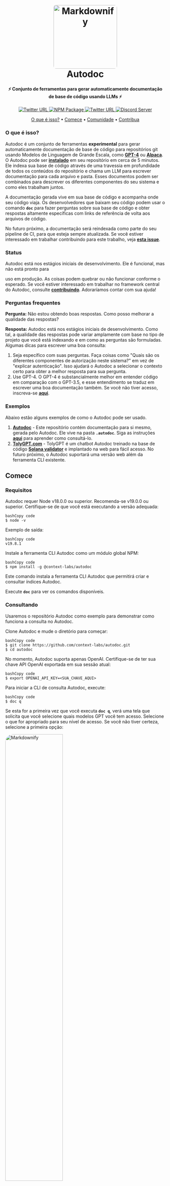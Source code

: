 <h1 align="center">
  <br>
  <a href="https://github.com/context-labs/autodoc"><img src="https://raw.githubusercontent.com/context-labs/autodoc/master/assets/autodoc.png" alt="Markdownify" width="200" style="border-radius:8px;"></a>
  <br>
Autodoc
  <br>
</h1>
<h4 align="center">⚡ Conjunto de ferramentas para gerar automaticamente documentação de base de código usando LLMs ⚡</h4>
<p align="center">
<a href="https://opensource.org/licenses/MIT">
	  <img alt="Twitter URL" src="https://img.shields.io/badge/License-MIT-yellow.svg">
  </a>
	<a href="https://www.npmjs.com/package/@context-labs/autodoc">
	  <img alt="NPM Package" src="https://badge.fury.io/js/@context-labs%2Fautodoc.svg">
  </a>
  <a href="https://twitter.com/autodoc_">
	  <img alt="Twitter URL" src="https://img.shields.io/twitter/url?label=Follow%20%40autodoc_&style=social&url=https%3A%2F%2Ftwitter.com%2Fautodoc_">
	  <a href="https://discord.com/invite/zpFEXXWSNg">
	  <img alt="Discord Server" src="https://dcbadge.vercel.app/api/server/zpFEXXWSNg?compact=true&style=flat">
  </a>
</p>
<p align="center">
  <a href="#what-is-this">O que é isso?</a> •
  <a href="#get-started">Comece</a> •
  <a href="#community">Comunidade</a> •
  <a href="#contributing">Contribua</a>
</p>

### **O que é isso?**

Autodoc é um conjunto de ferramentas **experimental** para gerar automaticamente documentação de base de código para repositórios git usando Modelos de Linguagem de Grande Escala, como **[GPT-4](https://openai.com/research/gpt-4)** ou **[Alpaca](https://github.com/ggerganov/llama.cpp)**. O Autodoc pode ser **[instalado](https://chat.openai.com/chat?model=gpt-4#get-started)** em seu repositório em cerca de 5 minutos. Ele indexa sua base de código através de uma travessia em profundidade de todos os conteúdos do repositório e chama um LLM para escrever documentação para cada arquivo e pasta. Esses documentos podem ser combinados para descrever os diferentes componentes do seu sistema e como eles trabalham juntos.

A documentação gerada vive em sua base de código e acompanha onde seu código viaja. Os desenvolvedores que baixam seu código podem usar o comando **`doc`** para fazer perguntas sobre sua base de código e obter respostas altamente específicas com links de referência de volta aos arquivos de código.

No futuro próximo, a documentação será reindexada como parte do seu pipeline de CI, para que esteja sempre atualizada. Se você estiver interessado em trabalhar contribuindo para este trabalho, veja **[esta issue](https://github.com/context-labs/autodoc/issues/7)**.

### **Status**

Autodoc está nos estágios iniciais de desenvolvimento. Ele é funcional, mas não está pronto para

uso em produção. As coisas podem quebrar ou não funcionar conforme o esperado. Se você estiver interessado em trabalhar no framework central do Autodoc, consulte **[contribuindo](https://chat.openai.com/chat?model=gpt-4#contributing)**. Adoraríamos contar com sua ajuda!

### **Perguntas frequentes**

**Pergunta:** Não estou obtendo boas respostas. Como posso melhorar a qualidade das respostas?

**Resposta:** Autodoc está nos estágios iniciais de desenvolvimento. Como tal, a qualidade das respostas pode variar amplamente com base no tipo de projeto que você está indexando e em como as perguntas são formuladas. Algumas dicas para escrever uma boa consulta:

1. Seja específico com suas perguntas. Faça coisas como "Quais são os diferentes componentes de autorização neste sistema?" em vez de "explicar autenticação". Isso ajudará o Autodoc a selecionar o contexto certo para obter a melhor resposta para sua pergunta.
2. Use GPT-4. O GPT-4 é substancialmente melhor em entender código em comparação com o GPT-3.5, e esse entendimento se traduz em escrever uma boa documentação também. Se você não tiver acesso, inscreva-se **[aqui](https://openai.com/waitlist/gpt-4-api)**.

### **Exemplos**

Abaixo estão alguns exemplos de como o Autodoc pode ser usado.

1. **[Autodoc](https://github.com/context-labs/autodoc)** - Este repositório contém documentação para si mesmo, gerada pelo Autodoc. Ele vive na pasta **`.autodoc`**. Siga as instruções **[aqui](https://chat.openai.com/chat?model=gpt-4#querying)** para aprender como consultá-lo.
2. **[TolyGPT.com](https://tolygpt.com/)** - TolyGPT é um chatbot Autodoc treinado na base de código **[Solana validator](https://github.com/solana-labs/solana)** e implantado na web para fácil acesso. No futuro próximo, o Autodoc suportará uma versão web além da ferramenta CLI existente.

## **Comece**

### Requisitos

Autodoc requer Node v18.0.0 ou superior. Recomenda-se v19.0.0 ou superior. Certifique-se de que você está executando a versão adequada:

```
bashCopy code
$ node -v

```

Exemplo de saída:

```
bashCopy code
v19.8.1

```

Instale a ferramenta CLI Autodoc como um módulo global NPM:

```
bashCopy code
$ npm install -g @context-labs/autodoc

```

Este comando instala a ferramenta CLI Autodoc que permitirá criar e consultar índices Autodoc.

Execute **`doc`** para ver os comandos disponíveis.

### **Consultando**

Usaremos o repositório Autodoc como exemplo para demonstrar como funciona a consulta no Autodoc.

Clone Autodoc e mude o diretório para começar:

```
bashCopy code
$ git clone https://github.com/context-labs/autodoc.git
$ cd autodoc

```

No momento, Autodoc suporta apenas OpenAI. Certifique-se de ter sua chave API OpenAI exportada em sua sessão atual:

```
bashCopy code
$ export OPENAI_API_KEY=<SUA_CHAVE_AQUI>

```

Para iniciar a CLI de consulta Autodoc, execute:

```
bashCopy code
$ doc q

```

Se esta for a primeira vez que você executa **`doc q`**, verá uma tela que solicita que você selecione quais modelos GPT você tem acesso. Selecione o que for apropriado para seu nível de acesso. Se você não tiver certeza, selecione a primeira opção:

<img src="https://raw.githubusercontent.com/context-labs/autodoc/master/assets/select-models.png" alt="Markdownify" width="60%" style="border-radius:24px;">

Agora você está pronto para consultar a documentação do repositório Autodoc:

<img src="https://raw.githubusercontent.com/context-labs/autodoc/master/assets/query.gif" alt="Markdownify" width="60%" style="border-radius:24px;">

Esta é a experiência básica de consulta. É muito básico no momento, com muito espaço para melhorias. Se você estiver interessado em melhorar a experiência de consulta CLI Autodoc, confira **[este problema](https://github.com/context-labs/autodoc/issues/11)**.

### **Indexando**

Siga as etapas abaixo para gerar documentação para seu próprio repositório usando Autodoc.

Mude o diretório para a raiz do seu projeto:

```
bashCopy code
cd $PROJECT_ROOT

```

Certifique-se de que sua chave API OpenAI está disponível na sessão atual:

```
bashCopy code
$ export OPENAI_API_KEY=<SUA_CHAVE_AQUI>

```

Execute o comando **`init`**:

```
csharpCopy code
doc init

```

Você será solicitado a inserir o nome do seu projeto, a URL do GitHub e selecionar quais modelos GPT você tem acesso. Se você não tiver certeza de quais modelos tem acesso, selecione a primeira opção. Este comando irá gerar um arquivo **`autodoc.config.json`** na raiz do seu projeto para armazenar os valores. Este arquivo deve ser adicionado ao git.

**Nota:** Não pule a inserção desses valores ou a indexação pode não funcionar.

**Configuração de Prompt:** Você encontrará instruções de prompt especificadas em **`prompts.ts`**, com alguns trechos personalizáveis no **`autodoc.config.json`**. Os prompts atuais são focados no desenvolvedor e supõem que seu repositório é focado em código. Teremos mais modelos de referência no futuro.

Execute o comando **`index`**:

```
bashCopy code
doc index

```

Você deve ver uma tela como esta:

<img src="https://raw.githubusercontent.com/context-labs/autodoc/master/assets/index-estimate.png" alt="Markdownify" width="60%" style="border-radius:24px;">

Esta tela estima o custo de indexar seu repositório. Você também pode acessar esta tela através do comando **`doc estimate`**. Se você já indexou uma vez, o **`doc index`** só reindexará os arquivos que foram alterados na segunda vez.

Para cada arquivo em seu projeto, o Autodoc calcula o número de tokens no arquivo com base no conteúdo do arquivo. Quanto mais linhas de código, maior o número de tokens. Usando esse número, ele determina qual modelo usará por arquivo, sempre escolhendo o modelo mais barato cujo comprimento de contexto suporte o número de tokens no arquivo. Se você estiver interessado em ajudar a tornar a seleção de modelo configurável no Autodoc, confira [este problema](**[https://github.com/context-labs/autodoc/issues/9](https://github.com/context-labs/autodoc/issues/9)).**

).

**Nota:** Essa estratégia ingênua de seleção de modelo significa que arquivos com menos de ~4000 tokens serão documentados usando GPT-3.5, o que resultará em documentação menos precisa. **Recomendamos o uso de GPT-4 8K no mínimo.** A indexação com GPT-4 resulta em uma saída significativamente melhor. Você pode se inscrever para acessar **[aqui](https://openai.com/waitlist/gpt-4-api)**.

Para projetos grandes, o custo pode ser de várias centenas de dólares. Veja os preços da OpenAI **[aqui](https://openai.com/pricing)**.

Em um futuro próximo, ofereceremos suporte a modelos auto-hospedados, como **[Llama](https://github.com/facebookresearch/llama)** e **[Alpaca](https://github.com/tatsu-lab/stanford_alpaca)**. Leia **[este problema](https://github.com/context-labs/autodoc/issues/8)** se você estiver interessado em contribuir para este trabalho.

Quando o repositório terminar de ser indexado, você verá uma tela como esta:

<img src="https://raw.githubusercontent.com/context-labs/autodoc/master/assets/index-finished.png" alt="Markdownify" width="60%" style="border-radius:24px;">

Agora você pode consultar seu aplicativo usando as etapas descritas em **[consultando](https://chat.openai.com/chat?model=gpt-4#querying)**.

## **Comunidade**

Há um pequeno grupo de nós que estão trabalhando em tempo integral no Autodoc. Junte-se a nós no **[Discord](https://discord.gg/zpFEXXWSNg)** ou siga-nos no **[Twitter](https://twitter.com/autodoc_)** para atualizações. Estaremos postando regularmente e continuando a melhorar o aplicativo Autodoc. Quer contribuir? Leia abaixo.

## **Contribuindo**

Como um projeto de código aberto em um campo em rápido desenvolvimento, estamos extremamente abertos a contribuições, seja na forma de um novo recurso, infraestrutura aprimorada ou melhor documentação.

Para obter informações detalhadas sobre como contribuir, consulte **[aqui](https://chat.openai.com/.github/CONTRIBUTING.md)**.
